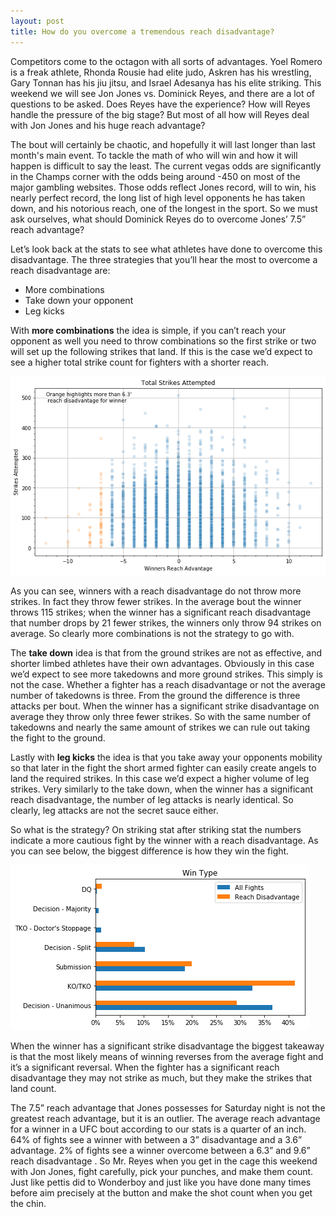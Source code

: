 ```yaml
---
layout: post
title: How do you overcome a tremendous reach disadvantage?
---
```


Competitors come to the octagon with all sorts of advantages.  Yoel Romero is a freak athlete, Rhonda Rousie had elite judo, Askren has his wrestling, Gary Tonnan has his jiu jitsu, and Israel Adesanya has his elite striking.  This weekend we will see Jon Jones vs. Dominick Reyes, and there are a lot of questions to be asked.  Does Reyes have the experience?  How will Reyes handle the pressure of the big stage? But most of all how will Reyes deal with Jon Jones and his huge reach advantage?

The bout will certainly be chaotic, and hopefully it will last longer than last month's main event.  To tackle the math of who will win and how it will happen is difficult to say the least.  The current vegas odds are significantly in the Champs corner with the odds being around -450 on most of the major gambling websites.  Those odds reflect Jones record, will to win, his nearly perfect record, the long list of high level opponents he has taken down, and his notorious reach, one of the longest in the sport.  So we must ask ourselves, what should Dominick Reyes do to overcome Jones’ 7.5” reach advantage?

Let’s look back at the stats to see what athletes have done to overcome this disadvantage.  The three strategies that you’ll hear the most to overcome a reach disadvantage are:

* More combinations
* Take down your opponent
* Leg kicks


With **more combinations** the idea is simple, if you can’t reach your opponent as well you need to throw combinations so the first strike or two will set up the following strikes that land.  If this is the case we’d expect to see a higher total strike count  for fighters with a shorter reach.  

![Strikes Attempted Scatter Plot](https://github.com/CJRicciardi/CJRicciardi.github.io/blob/master/img/w_tot_str_scatter.png)

As you can see, winners with a reach disadvantage do not throw more strikes. In fact they throw fewer strikes.  In the average bout the winner throws 115 strikes; when the winner has a significant reach disadvantage that number drops by 21 fewer strikes, the winners only throw 94 strikes on average.  So clearly more combinations is not the strategy to go with.

The **take down** idea is that from the ground strikes are not as effective, and shorter limbed athletes have their own advantages.  Obviously in this case we’d expect to see more takedowns and more ground strikes.  This simply is not the case.  Whether a fighter has a reach disadvantage or not the average number of takedowns is three.  From the ground the difference is three attacks per bout.   When the winner has a significant strike disadvantage on average they throw only three fewer strikes.  So with the same number of takedowns and nearly the same amount of strikes we can rule out taking the fight to the ground.

Lastly with **leg kicks** the idea is that you take away your opponents mobility so that later in the fight the short armed fighter can easily create angels to land the required strikes.  In this case we’d expect a higher volume of leg strikes.  Very similarly to the take down, when the winner has a significant reach disadvantage, the number of leg attacks is nearly identical.  So clearly, leg attacks are not the secret sauce either.  

So what is the strategy?  On striking stat after striking stat the numbers indicate a more cautious fight by the winner with a reach disadvantage.  As you can see below, the biggest difference is how they win the fight.  

![Win By Bar Chart](https://github.com/CJRicciardi/CJRicciardi.github.io/blob/master/img/win_by_barh.png)

When the winner has a significant strike disadvantage the biggest takeaway is that the most likely means of winning reverses from the average fight and it’s a significant reversal.  When the fighter has a significant reach disadvantage they may not strike as much, but they make the strikes that land count.  

The 7.5” reach advantage that Jones possesses for Saturday night is not the greatest reach advantage, but it is an outlier.  The average reach advantage for a winner in a UFC bout according to our stats is a quarter of an inch.  64% of fights see a winner with between a 3” disadvantage and a 3.6” advantage.  2% of fights see a winner overcome between a 6.3” and 9.6” reach disadvantage .  So Mr. Reyes when you get in the cage this weekend with Jon Jones, fight carefully, pick your punches, and make them count.  Just like pettis did to Wonderboy and just like you have done many times before aim precisely at the button and make the shot count when you get the chin.

